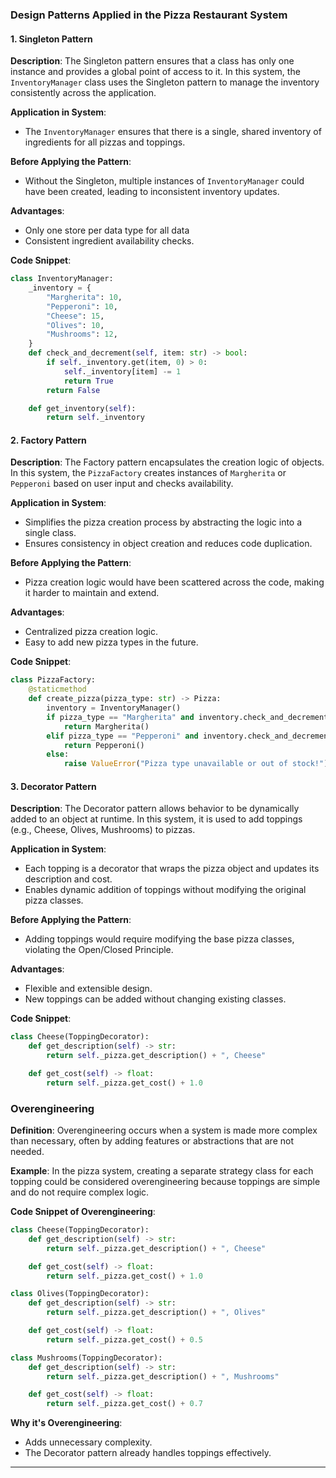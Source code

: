 ### Design Patterns Applied in the Pizza Restaurant System

#### 1. Singleton Pattern

**Description**: The Singleton pattern ensures that a class has only one instance and provides a global point of access to it. In this system, the `InventoryManager` class uses the Singleton pattern to manage the inventory consistently across the application.

**Application in System**:
- The `InventoryManager` ensures that there is a single, shared inventory of ingredients for all pizzas and toppings.

**Before Applying the Pattern**:
- Without the Singleton, multiple instances of `InventoryManager` could have been created, leading to inconsistent inventory updates.

**Advantages**:
- Only one store per data type for all data
- Consistent ingredient availability checks.

**Code Snippet**:
```python
class InventoryManager:
    _inventory = {
        "Margherita": 10,
        "Pepperoni": 10,
        "Cheese": 15,
        "Olives": 10,
        "Mushrooms": 12,
    }
    def check_and_decrement(self, item: str) -> bool:
        if self._inventory.get(item, 0) > 0:
            self._inventory[item] -= 1
            return True
        return False

    def get_inventory(self):
        return self._inventory
```

#### 2. Factory Pattern

**Description**: The Factory pattern encapsulates the creation logic of objects. In this system, the `PizzaFactory` creates instances of `Margherita` or `Pepperoni` based on user input and checks availability.

**Application in System**:
- Simplifies the pizza creation process by abstracting the logic into a single class.
- Ensures consistency in object creation and reduces code duplication.

**Before Applying the Pattern**:
- Pizza creation logic would have been scattered across the code, making it harder to maintain and extend.

**Advantages**:
- Centralized pizza creation logic.
- Easy to add new pizza types in the future.

**Code Snippet**:
```python
class PizzaFactory:
    @staticmethod
    def create_pizza(pizza_type: str) -> Pizza:
        inventory = InventoryManager()
        if pizza_type == "Margherita" and inventory.check_and_decrement("Margherita"):
            return Margherita()
        elif pizza_type == "Pepperoni" and inventory.check_and_decrement("Pepperoni"):
            return Pepperoni()
        else:
            raise ValueError("Pizza type unavailable or out of stock!")
```

#### 3. Decorator Pattern

**Description**: The Decorator pattern allows behavior to be dynamically added to an object at runtime. In this system, it is used to add toppings (e.g., Cheese, Olives, Mushrooms) to pizzas.

**Application in System**:
- Each topping is a decorator that wraps the pizza object and updates its description and cost.
- Enables dynamic addition of toppings without modifying the original pizza classes.

**Before Applying the Pattern**:
- Adding toppings would require modifying the base pizza classes, violating the Open/Closed Principle.

**Advantages**:
- Flexible and extensible design.
- New toppings can be added without changing existing classes.

**Code Snippet**:
```python
class Cheese(ToppingDecorator):
    def get_description(self) -> str:
        return self._pizza.get_description() + ", Cheese"

    def get_cost(self) -> float:
        return self._pizza.get_cost() + 1.0
```

### Overengineering
**Definition**: Overengineering occurs when a system is made more complex than necessary, often by adding features or abstractions that are not needed.

**Example**:
In the pizza system, creating a separate strategy class for each topping could be considered overengineering because toppings are simple and do not require complex logic.

**Code Snippet of Overengineering**:
```python
class Cheese(ToppingDecorator):
    def get_description(self) -> str:
        return self._pizza.get_description() + ", Cheese"

    def get_cost(self) -> float:
        return self._pizza.get_cost() + 1.0

class Olives(ToppingDecorator):
    def get_description(self) -> str:
        return self._pizza.get_description() + ", Olives"

    def get_cost(self) -> float:
        return self._pizza.get_cost() + 0.5

class Mushrooms(ToppingDecorator):
    def get_description(self) -> str:
        return self._pizza.get_description() + ", Mushrooms"

    def get_cost(self) -> float:
        return self._pizza.get_cost() + 0.7

```
**Why it's Overengineering**:
- Adds unnecessary complexity.
- The Decorator pattern already handles toppings effectively.

---

